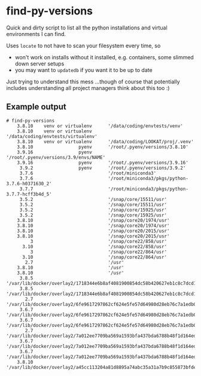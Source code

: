 # find-py-versions

Quick and dirty script to list all the python installations and virtual environments I can find.

Uses `locate` to not have to scan your filesystem every time, so 
* won't work on installs without it installed, e.g. containers, some slimmed down server setups
* you may want to `updatedb` if you want it to be up to date


Just trying to understand this mess ...though of course that potentially includes understanding all project managers think about this too :)

## Example output

```
# find-py-versions
    3.8.10    venv or virtualenv      '/data/coding/envtests/venv'
    3.8.10    venv or virtualenv      '/data/coding/envtests/virtualenv'
    3.8.10    venv or virtualenv      '/data/coding/LOOKAT/proj/.venv'
    3.8.10                 pyenv      '/root/.pyenv/versions/3.8.10'
    3.9.16                 pyenv      '/root/.pyenv/versions/3.9/envs/NAME'
    3.9.16                 pyenv      '/root/.pyenv/versions/3.9.16'
     3.9.2                 pyenv      '/root/.pyenv/versions/3.9.2'
     3.7.6                            '/root/miniconda3'
     3.7.6                            '/root/miniconda3/pkgs/python-3.7.6-h0371630_2'
     3.7.7                            '/root/miniconda3/pkgs/python-3.7.7-hcff3b4d_5'
     3.5.2                            '/snap/core/15511/usr'
     3.5.2                            '/snap/core/15511/usr'
     3.5.2                            '/snap/core/15925/usr'
     3.5.2                            '/snap/core/15925/usr'
    3.8.10                            '/snap/core20/1974/usr'
    3.8.10                            '/snap/core20/1974/usr'
    3.8.10                            '/snap/core20/2015/usr'
    3.8.10                            '/snap/core20/2015/usr'
         3                            '/snap/core22/858/usr'
      3.10                            '/snap/core22/858/usr'
         3                            '/snap/core22/864/usr'
      3.10                            '/snap/core22/864/usr'
       2.7                            '/usr'
    3.8.10                            '/usr'
    3.8.10                            '/usr'
     3.8.5                            '/var/lib/docker/overlay2/1718344e6b8af4081900854dc58b420627eb1c8c7dcd17dbb4ffa218f2778ba3/diff/usr'
     3.8.5                            '/var/lib/docker/overlay2/1718344e6b8af4081900854dc58b420627eb1c8c7dcd17dbb4ffa218f2778ba3/diff/usr'
       2.7                            '/var/lib/docker/overlay2/6fe9617297862cf624e5fe57d64980d28eb76c7a1edb00283e23edce6f413e5f/diff/usr'
     3.6.7                            '/var/lib/docker/overlay2/6fe9617297862cf624e5fe57d64980d28eb76c7a1edb00283e23edce6f413e5f/diff/usr'
     3.6.7                            '/var/lib/docker/overlay2/6fe9617297862cf624e5fe57d64980d28eb76c7a1edb00283e23edce6f413e5f/diff/usr'
       2.7                            '/var/lib/docker/overlay2/7a012ee7709ba569a1593bfa437bda6788b48f1d164ed6f0c5be66aa04bf10ea/merged/usr'
     3.6.7                            '/var/lib/docker/overlay2/7a012ee7709ba569a1593bfa437bda6788b48f1d164ed6f0c5be66aa04bf10ea/merged/usr'
     3.6.7                            '/var/lib/docker/overlay2/7a012ee7709ba569a1593bfa437bda6788b48f1d164ed6f0c5be66aa04bf10ea/merged/usr'
    3.8.10                            '/var/lib/docker/overlay2/a45cc113204a81d8895a74abc35a31a7b9c855873bfdeae9cad538683743d224/diff/usr'
```


